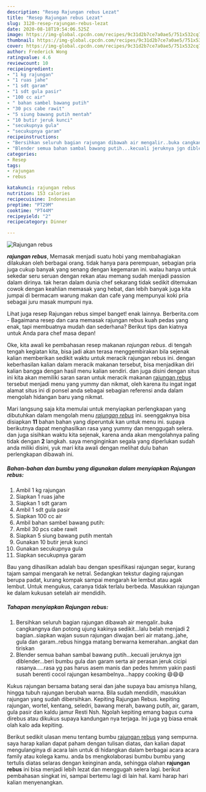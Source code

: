 ```yaml
---
description: "Resep Rajungan rebus Lezat"
title: "Resep Rajungan rebus Lezat"
slug: 3120-resep-rajungan-rebus-lezat
date: 2020-08-18T19:54:06.525Z
image: https://img-global.cpcdn.com/recipes/9c31d2b7ce7a0ae5/751x532cq70/rajungan-rebus-foto-resep-utama.jpg
thumbnail: https://img-global.cpcdn.com/recipes/9c31d2b7ce7a0ae5/751x532cq70/rajungan-rebus-foto-resep-utama.jpg
cover: https://img-global.cpcdn.com/recipes/9c31d2b7ce7a0ae5/751x532cq70/rajungan-rebus-foto-resep-utama.jpg
author: Frederick Wong
ratingvalue: 4.6
reviewcount: 10
recipeingredient:
- "1 kg rajungan"
- "1 ruas jahe"
- "1 sdt garam"
- "1 sdt gula pasir"
- "100 cc air"
- " bahan sambel bawang putih"
- "30 pcs cabe rawit"
- "5 siung bawang putih mentah"
- "10 butir jeruk kunci"
- "secukupnya gula"
- "secukupnya garam"
recipeinstructions:
- "Bersihkan seluruh bagian rajungan dibawah air mengalir..buka cangkangnya dan potong ujung kakinya sedikit...lalu belah menjadi 2 bagian..siapkan wajan susun rajungan diwajan beri air matang..jahe, gula dan garam..rebus hingga matang berwarna kemerahan..angkat dan tiriskan"
- "Blender semua bahan sambal bawang putih...kecuali jeruknya jgn diblender...beri bumbu gula dan garam serta air perasan jeruk cicipi rasanya.....rasa yg pas harus asem manis dan pedes hmmm yakin pasti susah berenti cocol rajungan kesambelnya...happy cooking 😄😄😄"
categories:
- Resep
tags:
- rajungan
- rebus

katakunci: rajungan rebus 
nutrition: 153 calories
recipecuisine: Indonesian
preptime: "PT29M"
cooktime: "PT44M"
recipeyield: "2"
recipecategory: Dinner

---
```



![Rajungan rebus](https://img-global.cpcdn.com/recipes/9c31d2b7ce7a0ae5/751x532cq70/rajungan-rebus-foto-resep-utama.jpg)

<b><i>rajungan rebus</i></b>, Memasak menjadi suatu hobi yang membahagiakan dilakukan oleh berbagai orang. tidak hanya para perempuan, sebagian pria juga cukup banyak yang senang dengan kegemaran ini. walau hanya untuk sekedar seru seruan dengan rekan atau memang sudah menjadi passion dalam dirinya. tak heran dalam dunia chef sekarang tidak sedikit ditemukan cowok dengan keahlian memasak yang hebat, dan lebih banyak juga kita jumpai di bermacam warung makan dan cafe yang mempunyai koki pria sebagai juru masak mumpuni nya.

Lihat juga resep Rajungan rebus simpel banget! enak lainnya. Berberita.com - Bagaimana resep dan cara memasak rajungan rebus kuah pedas yang enak, tapi membuatnya mudah dan sederhana? Berikut tips dan kiatnya untuk Anda para chef masa depan!

Oke, kita awali ke pembahasan resep makanan <i>rajungan rebus</i>. di tengah tengah kegiatan kita, bisa jadi akan terasa menggembirakan bila sejenak kalian memberikan sedikit waktu untuk meracik rajungan rebus ini. dengan keberhasilan kalian dalam meracik makanan tersebut, bisa menjadikan diri kalian bangga dengan hasil menu kalian sendiri. dan juga disini dengan situs ini kita akan memiliki saran saran untuk meracik makanan <u>rajungan rebus</u> tersebut menjadi menu yang yummy dan nikmat, oleh karena itu ingat ingat alamat situs ini di ponsel anda sebagai sebagian referensi anda dalam mengolah hidangan baru yang nikmat.


Mari langsung saja kita memulai untuk menyiapkan perlengkapan yang dibutuhkan dalam mengolah menu <u><i>rajungan rebus</i></u> ini. seenggaknya bisa disiapkan <b>11</b> bahan bahan yang diperuntuk kan untuk menu ini. supaya berikutnya dapat menghasilkan rasa yang yummy dan menggugah selera. dan juga sisihkan waktu kita sejenak, karena anda akan mengolahnya paling tidak dengan <b>2</b> langkah. saya menginginkan segala yang diperlukan sudah anda miliki disini, yuk mari kita awali dengan melihat dulu bahan perlengkapan dibawah ini.

<!--inarticleads1-->

##### Bahan-bahan dan bumbu yang digunakan dalam menyiapkan Rajungan rebus:

1. Ambil 1 kg rajungan
1. Siapkan 1 ruas jahe
1. Siapkan 1 sdt garam
1. Ambil 1 sdt gula pasir
1. Siapkan 100 cc air
1. Ambil  bahan sambel bawang putih:
1. Ambil 30 pcs cabe rawit
1. Siapkan 5 siung bawang putih mentah
1. Gunakan 10 butir jeruk kunci
1. Gunakan secukupnya gula
1. Siapkan secukupnya garam


Bau yang dihasilkan adalah bau dengan spesifikasi rajungan segar, kurang tajam sampai mengarah ke netral. Sedangkan tekstur daging rajungan berupa padat, kurang kompak sampai mengarah ke lembut atau agak lembut. Untuk mengukus, caranya tidak terlalu berbeda. Masukkan rajungan ke dalam kukusan setelah air mendidih. 

<!--inarticleads2-->

##### Tahapan menyiapkan Rajungan rebus:

1. Bersihkan seluruh bagian rajungan dibawah air mengalir..buka cangkangnya dan potong ujung kakinya sedikit...lalu belah menjadi 2 bagian..siapkan wajan susun rajungan diwajan beri air matang..jahe, gula dan garam..rebus hingga matang berwarna kemerahan..angkat dan tiriskan
1. Blender semua bahan sambal bawang putih...kecuali jeruknya jgn diblender...beri bumbu gula dan garam serta air perasan jeruk cicipi rasanya.....rasa yg pas harus asem manis dan pedes hmmm yakin pasti susah berenti cocol rajungan kesambelnya...happy cooking 😄😄😄


Kukus rajungan bersama batang serai dan jahe supaya bau amisnya hilang, hingga tubuh rajungan berubah warna. Bila sudah mendidih, masukkan rajungan yang sudah dibersihkan. Kepiting Rajungan Rebus. kepiting rajungan, wortel, kentang, seledri, bawang merah, bawang putih, air, garam, gula pasir dan kaldu jamur Resti Nsh. Ngolah kepiting emang bagus cuma direbus atau dikukus supaya kandungan nya terjaga. Ini juga yg biasa emak olah kalo ada kepiting. 

Berikut sedikit ulasan menu tentang bumbu <u>rajungan rebus</u> yang sempurna. saya harap kalian dapat paham dengan tulisan diatas, dan kalian dapat mengulanginya di acara lain untuk di hidangkan dalam berbagai acara acara family atau kolega kamu. anda bs mengkolaborasi bumbu bumbu yang tertulis diatas selaras dengan keinginan anda, sehingga olahan <b>rajungan rebus</b> ini bisa menjadi lebih lezat dan menggugah selera lagi. berikut pembahasan singkat ini, sampai bertemu lagi di lain hal. kami harap hari kalian menyenangkan.
